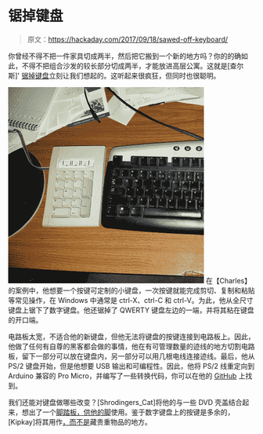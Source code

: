 # 锯掉键盘

> 原文：<https://hackaday.com/2017/09/18/sawed-off-keyboard/>

你曾经不得不把一件家具切成两半，然后把它搬到一个新的地方吗？你的的确如此，不得不把组合沙发的较长部分切成两半，才能放进高层公寓。这就是[查尔斯]' [锯掉键盘](https://hackaday.io/project/27236-saw-your-keyboard)立刻让我们想起的。这听起来很疯狂，但同时也很聪明。

[![](img/0b4d6e6321f10633f1569cb09646765e.png)](https://hackaday.com/wp-content/uploads/2017/09/4403481505155020532_thumbnail.png) 在【Charles】的案例中，他想要一个按键可定制的小键盘，一次按键就能完成剪切、复制和粘贴等常见操作，在 Windows 中通常是 ctrl-X、ctrl-C 和 ctrl-V。为此，他从全尺寸键盘上锯下了数字键盘。他还锯掉了 QWERTY 键盘左边的一端，并将其粘在键盘的开口端。

电路板太宽，不适合他的新键盘，但他无法将键盘的按键连接到电路板上。因此，他做了任何有自尊的黑客都会做的事情，他在有可管理数量的迹线的地方切割电路板，留下一部分可以放在键盘内，另一部分可以用几根电线连接迹线。最后，他从 PS/2 键盘开始，但是他想要 USB 输出和可编程性。因此，他将 PS/2 线重定向到 Arduino 兼容的 Pro Micro，并编写了一些转换代码，你可以在他的 [GitHub](https://github.com/CharlesVanDen/sawboard) 上找到。

我们还能对键盘做哪些改变？[Shrodingers_Cat]将他的与一些 DVD 壳盖结合起来，想出了一个[脚踏板，供他的脚](https://hackaday.com/2016/03/27/turning-a-keyboard-into-a-pedal-board/)使用。鉴于数字键盘上的按键是多余的，[Kipkay]将其用作[，而不是](https://hackaday.com/2015/07/18/secret-keyboard-stash/)藏贵重物品的地方。